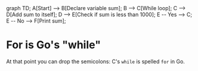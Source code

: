 <div id="chart" class="mermaid">
graph TD;
A[Start] --> B[Declare variable sum];
B --> C[While loop];
C --> D[Add sum to itself];
D --> E[Check if sum is less than 1000];
E -- Yes --> C;
E -- No --> F[Print sum];
</div>

# For is Go's "while"

At that point you can drop the semicolons: C's `while` is spelled `for` in Go.

